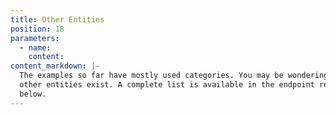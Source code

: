 ```yaml
---
title: Other Entities
position: 18
parameters:
  - name:
    content:
content_markdown: |-
  The examples so far have mostly used categories. You may be wondering what
  other entities exist. A complete list is available in the endpoint reference
  below.
---
```

